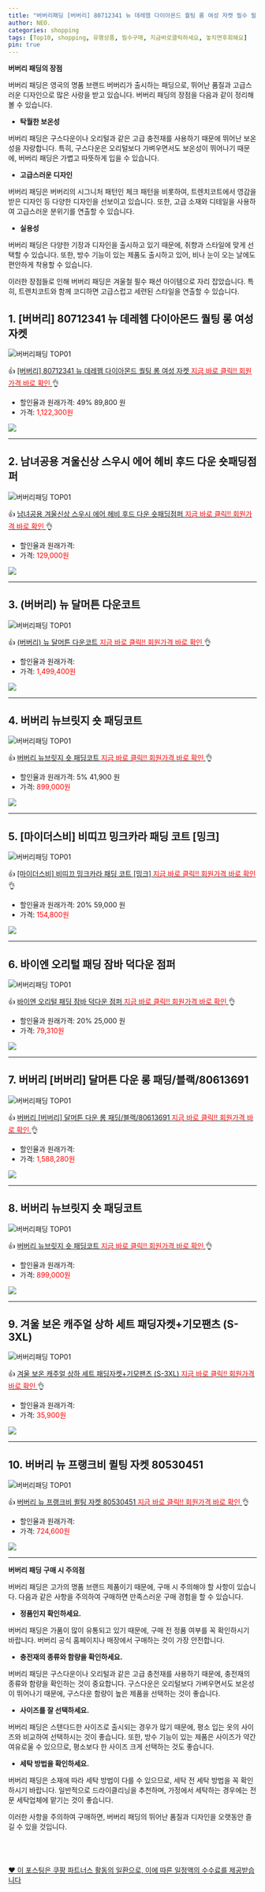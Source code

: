 ```yaml
---
title: "버버리패딩 [버버리] 80712341 뉴 데레헴 다이아몬드 퀄팅 롱 여성 자켓 필수 필요 추천 제품 비교 최저 가격 비교 장점 구매 후기 구매평"
author: NEO.
categories: shopping
tags: [Top10, shopping, 유행상품, 필수구매, 지금바로클릭하세요, 놓치면후회해요]
pin: true
---
```

**버버리 패딩의 장점**

버버리 패딩은 영국의 명품 브랜드 버버리가 출시하는 패딩으로, 뛰어난 품질과 고급스러운 디자인으로 많은 사랑을 받고 있습니다. 버버리 패딩의 장점을 다음과 같이 정리해 볼 수 있습니다.

* **탁월한 보온성**

버버리 패딩은 구스다운이나 오리털과 같은 고급 충전재를 사용하기 때문에 뛰어난 보온성을 자랑합니다. 특히, 구스다운은 오리털보다 가벼우면서도 보온성이 뛰어나기 때문에, 버버리 패딩은 가볍고 따뜻하게 입을 수 있습니다.

* **고급스러운 디자인**

버버리 패딩은 버버리의 시그니처 패턴인 체크 패턴을 비롯하여, 트렌치코트에서 영감을 받은 디자인 등 다양한 디자인을 선보이고 있습니다. 또한, 고급 소재와 디테일을 사용하여 고급스러운 분위기를 연출할 수 있습니다.

* **실용성**

버버리 패딩은 다양한 기장과 디자인을 출시하고 있기 때문에, 취향과 스타일에 맞게 선택할 수 있습니다. 또한, 방수 기능이 있는 제품도 출시하고 있어, 비나 눈이 오는 날에도 편안하게 착용할 수 있습니다.

이러한 장점들로 인해 버버리 패딩은 겨울철 필수 패션 아이템으로 자리 잡았습니다. 특히, 트렌치코트와 함께 코디하면 고급스럽고 세련된 스타일을 연출할 수 있습니다.

   

## 1. [버버리] 80712341 뉴 데레헴 다이아몬드 퀄팅 롱 여성 자켓

![버버리패딩 TOP01](https://thumbnail6.coupangcdn.com/thumbnails/remote/490x490ex/image/vendor_inventory/e43d/e597bb2c71aec2bdc1a62bed853dbbc482514faaf415019dddc3f4cde750.jpg)


👍 [[버버리] 80712341 뉴 데레헴 다이아몬드 퀄팅 롱 여성 자켓 <font color=red> 지금 바로 클릭!! 회원가격 바로 확인 </font> ](https://link.coupang.com/re/AFFSDP?lptag=AF3617701&subid=GithubCoopas&pageKey=7478531916&traceid=V0-153&itemId=19529367628&vendorItemId=86637846979) 👌 


- 할인율과 원래가격: 49%  89,800   원
- 가격: <span style='color:red'>1,122,300원</span>

[![](/discount_price.png)](https://link.coupang.com/re/AFFSDP?lptag=AF3617701&subid=GithubCoopas&pageKey=7478531916&traceid=V0-153&itemId=19529367628&vendorItemId=86637846979)

---


   

## 2. 남녀공용 겨울신상 스우시 에어 헤비 후드 다운 숏패딩점퍼

![버버리패딩 TOP01](https://thumbnail10.coupangcdn.com/thumbnails/remote/490x490ex/image/vendor_inventory/25c7/268efe6c3ef0a728141eb840c08c98c42fdc0481bbaa9702f4620ea4eca6.jpeg)


👍 [남녀공용 겨울신상 스우시 에어 헤비 후드 다운 숏패딩점퍼 <font color=red> 지금 바로 클릭!! 회원가격 바로 확인 </font> ](https://link.coupang.com/re/AFFSDP?lptag=AF3617701&subid=GithubCoopas&pageKey=7759997174&traceid=V0-153&itemId=20923774767&vendorItemId=87990590803) 👌 


- 할인율과 원래가격: 
- 가격: <span style='color:red'>129,000원</span>

[![](/discount_price.png)](https://link.coupang.com/re/AFFSDP?lptag=AF3617701&subid=GithubCoopas&pageKey=7759997174&traceid=V0-153&itemId=20923774767&vendorItemId=87990590803)

---


   

## 3. (버버리) 뉴 달머튼 다운코트

![버버리패딩 TOP01](https://thumbnail8.coupangcdn.com/thumbnails/remote/490x490ex/image/vendor_inventory/4618/ee30336c0205470daf8570cb558fd1c442d4a345d0b30623473015a898a9.jpg)


👍 [(버버리) 뉴 달머튼 다운코트 <font color=red> 지금 바로 클릭!! 회원가격 바로 확인 </font> ](https://link.coupang.com/re/AFFSDP?lptag=AF3617701&subid=GithubCoopas&pageKey=7674517550&traceid=V0-153&itemId=20482177664&vendorItemId=87573249152) 👌 


- 할인율과 원래가격: 
- 가격: <span style='color:red'>1,499,400원</span>

[![](/discount_price.png)](https://link.coupang.com/re/AFFSDP?lptag=AF3617701&subid=GithubCoopas&pageKey=7674517550&traceid=V0-153&itemId=20482177664&vendorItemId=87573249152)

---


   

## 4. 버버리 뉴브릿지 숏 패딩코트

![버버리패딩 TOP01](https://thumbnail9.coupangcdn.com/thumbnails/remote/490x490ex/image/vendor_inventory/cc44/9d39ab2550024ff760895a6b9aef2b77e467439a0b456de0cf44ab2ba7fa.jpg)


👍 [버버리 뉴브릿지 숏 패딩코트 <font color=red> 지금 바로 클릭!! 회원가격 바로 확인 </font> ](https://link.coupang.com/re/AFFSDP?lptag=AF3617701&subid=GithubCoopas&pageKey=7273182129&traceid=V0-153&itemId=18554214422&vendorItemId=85692041911) 👌 


- 할인율과 원래가격: 5%  41,900   원
- 가격: <span style='color:red'>899,000원</span>

[![](/discount_price.png)](https://link.coupang.com/re/AFFSDP?lptag=AF3617701&subid=GithubCoopas&pageKey=7273182129&traceid=V0-153&itemId=18554214422&vendorItemId=85692041911)

---


   

## 5. [마이더스비] 비띠끄 밍크카라 패딩 코트 [밍크]

![버버리패딩 TOP01](https://thumbnail8.coupangcdn.com/thumbnails/remote/490x490ex/image/vendor_inventory/6f04/d558f3c099c0eba69067d48e40b6dfde5abf7e3193024dc84806751853e4.jpg)


👍 [[마이더스비] 비띠끄 밍크카라 패딩 코트 [밍크] <font color=red> 지금 바로 클릭!! 회원가격 바로 확인 </font> ](https://link.coupang.com/re/AFFSDP?lptag=AF3617701&subid=GithubCoopas&pageKey=6908066048&traceid=V0-153&itemId=16639034001&vendorItemId=83823263069) 👌 


- 할인율과 원래가격: 20%  59,000   원
- 가격: <span style='color:red'>154,800원</span>

[![](/discount_price.png)](https://link.coupang.com/re/AFFSDP?lptag=AF3617701&subid=GithubCoopas&pageKey=6908066048&traceid=V0-153&itemId=16639034001&vendorItemId=83823263069)

---


   

## 6. 바이엔 오리털 패딩 잠바 덕다운 점퍼

![버버리패딩 TOP01](https://thumbnail8.coupangcdn.com/thumbnails/remote/490x490ex/image/vendor_inventory/4c67/f573faffa06bb48e1166f2b88d303fddd6f63fe144f3aec9a7f3f93b07bd.jpg)


👍 [바이엔 오리털 패딩 잠바 덕다운 점퍼 <font color=red> 지금 바로 클릭!! 회원가격 바로 확인 </font> ](https://link.coupang.com/re/AFFSDP?lptag=AF3617701&subid=GithubCoopas&pageKey=7695931522&traceid=V0-153&itemId=20592098226&vendorItemId=87666956683) 👌 


- 할인율과 원래가격: 20%  25,000   원
- 가격: <span style='color:red'>79,310원</span>

[![](/discount_price.png)](https://link.coupang.com/re/AFFSDP?lptag=AF3617701&subid=GithubCoopas&pageKey=7695931522&traceid=V0-153&itemId=20592098226&vendorItemId=87666956683)

---


   

## 7. 버버리 [버버리] 달머튼 다운 롱 패딩/블랙/80613691

![버버리패딩 TOP01](https://thumbnail6.coupangcdn.com/thumbnails/remote/490x490ex/image/vendor_inventory/9172/9d8bcc0072ee2d5b6cd5301b8fe6f7fda7da18628aea764a665c4f21c07a.jpg)


👍 [버버리 [버버리] 달머튼 다운 롱 패딩/블랙/80613691 <font color=red> 지금 바로 클릭!! 회원가격 바로 확인 </font> ](https://link.coupang.com/re/AFFSDP?lptag=AF3617701&subid=GithubCoopas&pageKey=7573915378&traceid=V0-153&itemId=19979826322&vendorItemId=87780048707) 👌 


- 할인율과 원래가격: 
- 가격: <span style='color:red'>1,588,280원</span>

[![](/discount_price.png)](https://link.coupang.com/re/AFFSDP?lptag=AF3617701&subid=GithubCoopas&pageKey=7573915378&traceid=V0-153&itemId=19979826322&vendorItemId=87780048707)

---


   

## 8. 버버리 뉴브릿지 숏 패딩코트

![버버리패딩 TOP01](https://thumbnail10.coupangcdn.com/thumbnails/remote/490x490ex/image/vendor_inventory/4c7d/779000f08bcb279a772f6f239baad5a288fb859bde40a29420123f68a7e2.jpg)


👍 [버버리 뉴브릿지 숏 패딩코트 <font color=red> 지금 바로 클릭!! 회원가격 바로 확인 </font> ](https://link.coupang.com/re/AFFSDP?lptag=AF3617701&subid=GithubCoopas&pageKey=7116126091&traceid=V0-153&itemId=17804367221&vendorItemId=84968396989) 👌 


- 할인율과 원래가격: 
- 가격: <span style='color:red'>899,000원</span>

[![](/discount_price.png)](https://link.coupang.com/re/AFFSDP?lptag=AF3617701&subid=GithubCoopas&pageKey=7116126091&traceid=V0-153&itemId=17804367221&vendorItemId=84968396989)

---


   

## 9. 겨울 보온 캐주얼 상하 세트 패딩자켓+기모팬츠 (S-3XL)

![버버리패딩 TOP01](https://thumbnail9.coupangcdn.com/thumbnails/remote/490x490ex/image/vendor_inventory/e7a1/5899621c693bbc1041fe51046e4e33d4cd2b841c2ce6979ee21a02b8e889.jpg)


👍 [겨울 보온 캐주얼 상하 세트 패딩자켓+기모팬츠 (S-3XL) <font color=red> 지금 바로 클릭!! 회원가격 바로 확인 </font> ](https://link.coupang.com/re/AFFSDP?lptag=AF3617701&subid=GithubCoopas&pageKey=7671123479&traceid=V0-153&itemId=20464053079&vendorItemId=87543625334) 👌 


- 할인율과 원래가격: 
- 가격: <span style='color:red'>35,900원</span>

[![](/discount_price.png)](https://link.coupang.com/re/AFFSDP?lptag=AF3617701&subid=GithubCoopas&pageKey=7671123479&traceid=V0-153&itemId=20464053079&vendorItemId=87543625334)

---


   

## 10. 버버리 뉴 프랭크비 퀼팅 자켓 80530451

![버버리패딩 TOP01](https://thumbnail8.coupangcdn.com/thumbnails/remote/490x490ex/image/vendor_inventory/2a54/b3b84cfcc71a5b4f6e77ac068711b0220959d1f55f5bc617f39a840a70af.jpg)


👍 [버버리 뉴 프랭크비 퀼팅 자켓 80530451 <font color=red> 지금 바로 클릭!! 회원가격 바로 확인 </font> ](https://link.coupang.com/re/AFFSDP?lptag=AF3617701&subid=GithubCoopas&pageKey=7093888784&traceid=V0-153&itemId=17686079665&vendorItemId=84851218205) 👌 


- 할인율과 원래가격: 
- 가격: <span style='color:red'>724,600원</span>

[![](/discount_price.png)](https://link.coupang.com/re/AFFSDP?lptag=AF3617701&subid=GithubCoopas&pageKey=7093888784&traceid=V0-153&itemId=17686079665&vendorItemId=84851218205)

---
**버버리 패딩 구매 시 주의점**

버버리 패딩은 고가의 명품 브랜드 제품이기 때문에, 구매 시 주의해야 할 사항이 있습니다. 다음과 같은 사항을 주의하여 구매하면 만족스러운 구매 경험을 할 수 있습니다.

* **정품인지 확인하세요.**

버버리 패딩은 가품이 많이 유통되고 있기 때문에, 구매 전 정품 여부를 꼭 확인하시기 바랍니다. 버버리 공식 홈페이지나 매장에서 구매하는 것이 가장 안전합니다.

* **충전재의 종류와 함량을 확인하세요.**

버버리 패딩은 구스다운이나 오리털과 같은 고급 충전재를 사용하기 때문에, 충전재의 종류와 함량을 확인하는 것이 중요합니다. 구스다운은 오리털보다 가벼우면서도 보온성이 뛰어나기 때문에, 구스다운 함량이 높은 제품을 선택하는 것이 좋습니다.

* **사이즈를 잘 선택하세요.**

버버리 패딩은 스탠다드한 사이즈로 출시되는 경우가 많기 때문에, 평소 입는 옷의 사이즈와 비교하여 선택하시는 것이 좋습니다. 또한, 방수 기능이 있는 제품은 사이즈가 약간 여유로울 수 있으므로, 평소보다 한 사이즈 크게 선택하는 것도 좋습니다.

* **세탁 방법을 확인하세요.**

버버리 패딩은 소재에 따라 세탁 방법이 다를 수 있으므로, 세탁 전 세탁 방법을 꼭 확인하시기 바랍니다. 일반적으로 드라이클리닝을 추천하며, 가정에서 세탁하는 경우에는 전문 세탁업체에 맡기는 것이 좋습니다.

이러한 사항을 주의하여 구매하면, 버버리 패딩의 뛰어난 품질과 디자인을 오랫동안 즐길 수 있을 것입니다.<br><br><br><br><br> [ ❤  이 포스팅은 쿠팡 파트너스 활동의 일환으로, 이에 따른 일정액의 수수료를 제공받습니다](https://link.coupang.com/a/bcEFyh)
